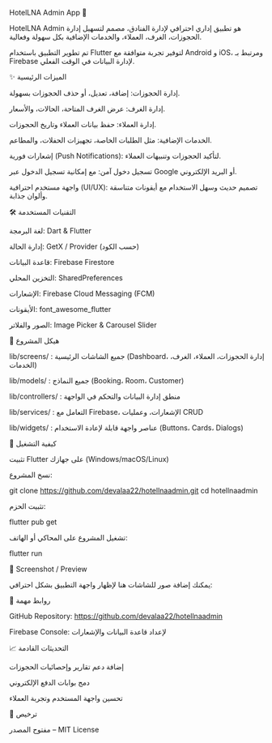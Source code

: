 HotelLNA Admin App 🏨

HotelLNA Admin هو تطبيق إداري احترافي لإدارة الفنادق، مصمم لتسهيل إدارة الحجوزات، الغرف، العملاء، والخدمات الإضافية بكل سهولة وفعالية.

تم تطوير التطبيق باستخدام Flutter لتوفير تجربة متوافقة مع Android و iOS، ومرتبط بـ Firebase لإدارة البيانات في الوقت الفعلي.

✨ الميزات الرئيسية

إدارة الحجوزات: إضافة، تعديل، أو حذف الحجوزات بسهولة.

إدارة الغرف: عرض الغرف المتاحة، الحالات، والأسعار.

إدارة العملاء: حفظ بيانات العملاء وتاريخ الحجوزات.

الخدمات الإضافية: مثل الطلبات الخاصة، تجهيزات الحفلات، والمطاعم.

إشعارات فورية (Push Notifications): لتأكيد الحجوزات وتنبيهات العملاء.

تسجيل دخول آمن: مع إمكانية تسجيل الدخول عبر Google أو البريد الإلكتروني.

واجهة مستخدم احترافية (UI/UX): تصميم حديث وسهل الاستخدام مع أيقونات متناسقة وألوان جذابة.

🛠️ التقنيات المستخدمة

لغة البرمجة: Dart & Flutter

إدارة الحالة: GetX / Provider (حسب الكود)

قاعدة البيانات: Firebase Firestore

التخزين المحلي: SharedPreferences

الإشعارات: Firebase Cloud Messaging (FCM)

الأيقونات: font_awesome_flutter

الصور والفلاتر: Image Picker & Carousel Slider

📂 هيكل المشروع

lib/screens/ : جميع الشاشات الرئيسية (Dashboard، إدارة الحجوزات، العملاء، الغرف، الخدمات)

lib/models/ : جميع النماذج (Booking، Room، Customer)

lib/controllers/ : منطق إدارة البيانات والتحكم في الواجهة

lib/services/ : التعامل مع Firebase، الإشعارات، وعمليات CRUD

lib/widgets/ : عناصر واجهة قابلة لإعادة الاستخدام (Buttons، Cards، Dialogs)

🚀 كيفية التشغيل

تثبيت Flutter على جهازك (Windows/macOS/Linux)

نسخ المشروع:

git clone https://github.com/devalaa22/hotellnaadmin.git
cd hotellnaadmin


تثبيت الحزم:

flutter pub get


تشغيل المشروع على المحاكي أو الهاتف:

flutter run

💼 Screenshot / Preview

يمكنك إضافة صور للشاشات هنا لإظهار واجهة التطبيق بشكل احترافي:






🔗 روابط مهمة

GitHub Repository: https://github.com/devalaa22/hotellnaadmin

Firebase Console: لإعداد قاعدة البيانات والإشعارات

📈 التحديثات القادمة

إضافة دعم تقارير وإحصائيات الحجوزات

دمج بوابات الدفع الإلكتروني

تحسين واجهة المستخدم وتجربة العملاء

📝 ترخيص

مفتوح المصدر – MIT License